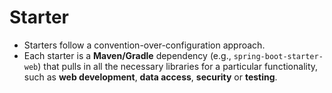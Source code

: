 # Starter
- Starters follow a convention-over-configuration approach.
- Each starter is a **Maven/Gradle** dependency (e.g., `spring-boot-starter-web`) that pulls in all the necessary 
   libraries for a particular functionality, such as **web development**, **data access**,  **security** or **testing**.

